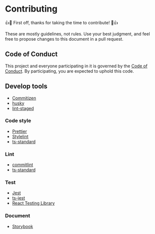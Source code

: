 # Contributing

:+1::tada: First off, thanks for taking the time to contribute! :tada::+1:

These are mostly guidelines, not rules. Use your best judgment, and feel free to propose changes to this document in a pull request.

## Code of Conduct

This project and everyone participating in it is governed by the [Code of Conduct](CODE_OF_CONDUCT.md). By participating, you are expected to uphold this code.

## Develop tools

- [Commitizen](https://github.com/commitizen/cz-cli)
- [husky](https://typicode.github.io/husky/#/)
- [lint-staged](https://github.com/okonet/lint-staged)

### Code style

- [Prettier](https://github.com/prettier/prettier)
- [Stylelint](https://github.com/stylelint/stylelint)
- [ts-standard](https://github.com/standard/ts-standard)

### Lint

- [commitlint](https://github.com/conventional-changelog/commitlint)
- [ts-standard](https://github.com/standard/ts-standard)

### Test

- [Jest](https://jestjs.io/docs/getting-started)
- [ts-jest](https://kulshekhar.github.io/ts-jest/docs/getting-started/installation)
- [React Testing Library](https://testing-library.com/docs/react-testing-library/intro)

### Document

- [Storybook](https://storybook.js.org/docs/react/get-started/install)
